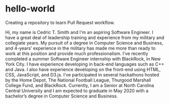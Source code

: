 # hello-world
Creating a repository to learn Pull Request workflow.

Hi, my name is Cedric T. Smith and I'm an aspiring Software Engineer. I have a great deal of leadership training and experience from my military and collegiate years. My pursuit of a degree in Computer Science and Business, and 4-years’ experience in the military has made me more than ready to work at this position and provide much professionalism. I’ve recently completed a summer Software Engineer internship with BlackRock, in New York City. I have experience developing in back-end languages such as C++ and Java. I also have experience developing on the front-end using HTML, CSS, JavaScript, and D3.js. I’ve participated in several hackathons hosted by the Home Depot, The National Football League, Thurgood Marshall College Fund, and BlackRock. Currently, I am a Senior at North Carolina Central University and I am expected to graduate in May 2020 with a bachelor’s degree in Computer Science and Business. 
